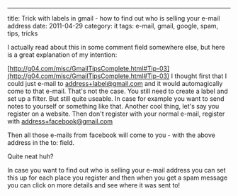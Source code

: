 ---
title: Trick with labels in gmail - how to find out who is selling your e-mail address
date: 2011-04-29
category: it
tags: e-mail, gmail, google, spam, tips, tricks

I actually read about this in some comment field somewhere else, but here is a great explanation of my intention:

[http://g04.com/misc/GmailTipsComplete.html#Tip-03](http://g04.com/misc/GmailTipsComplete.html#Tip-03) I thought first that I could just e-mail to address+label@gmail.com and it would automagically come to that e-mail. That's not the case. You still need to create a label and set up a filter. But still quite useable. In case for example you want to send notes to yourself or something like that. Another cool thing, let's say you register on a website. Then don't register with your normal e-mail, register with address+facebook@gmail.com

Then all those e-mails from facebook will come to you - with the above address in the to: field.

Quite neat huh?

In case you want to find out who is selling your e-mail address you can set this up for each place you register and then when you get a spam message you can click on more details and see where it was sent to!
